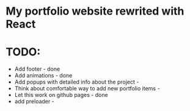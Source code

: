 # My portfolio website rewrited with React

# TODO:

* Add footer - done
* Add animations - done
* Add popups with detailed info about the project -
* Think about comfortable way to add new portfolio items -
* Let this work on github pages - done
* add preloader - 
